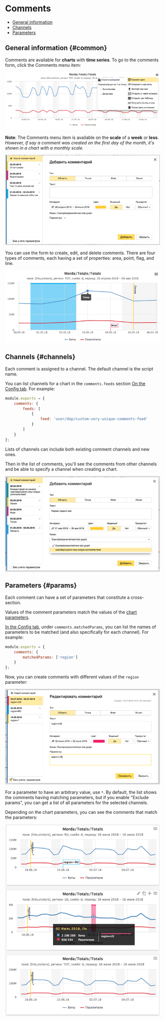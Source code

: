 
# Comments

* [General information](#common)
* [Channels](#channels)
* [Parameters](#params)

## General information {#common}

Comments are available for **charts** with **time series**.
To go to the comments form, click the Comments menu item:

![chart-with-menu](../../../../_assets/datalens/internal/editor/widgets/chart/chart-with-menu.png)

**Note**: The Comments menu item is available on the **scale** of a **week** or **less**.
*However, if say a comment was created on the first day of the month, it's shown in a chart with a monthly scale.*

![chart-with-menu](../../../../_assets/datalens/internal/editor/widgets/chart/menu-comments.png)

You can use the form to create, edit, and delete comments.
There are four types of comments, each having a set of properties: area, point, flag, and line.

![chart-with-menu](../../../../_assets/datalens/internal/editor/widgets/chart/comments-types.png)

## Channels {#channels}

Each comment is assigned to a channel.
The default channel is the script name.

You can list channels for a chart in the `comments.feeds` section [On the Config tab](index.md#config).
For example:

```js
module.exports = {
    comments: {
        feeds: [
            {
                feed: 'user/dep/custom-very-unique-comments-feed'
            }
        ]
    }
};
```

Lists of channels can include both existing comment channels and new ones. 

Then in the list of comments, you'll see the comments from other channels
and be able to specify a channel when creating a chart.

![chart-with-menu](../../../../_assets/datalens/internal/editor/widgets/chart/form-with-feeds.png)

## Parameters {#params}

Each comment can have a set of parameters that constitute a cross-section.

Values of the comment parameters match the values of the [chart parameters](../../params.md).

[In the Config tab](index.md#config), under `comments.matchedParams`, you can list the names of parameters to be matched (and also specifically for each channel).
For example:

```js
module.exports = {
    comments: {
        matchedParams: ['region']
    }
};
```

Now, you can create comments with different values of the `region` parameter:

![form-with-params](../../../../_assets/datalens/internal/editor/widgets/chart/form-with-params.png)

For a parameter to have an arbitrary value, use `*`.
By default, the list shows the comments having matching parameters, but if you enable "Exclude params", you can
get a list of all parameters for the selected channels.

Depending on the chart parameters, you can see the comments that match the parameters:

![charts-with-different-params](../../../../_assets/datalens/internal/editor/widgets/chart/charts-with-different-params.png)
